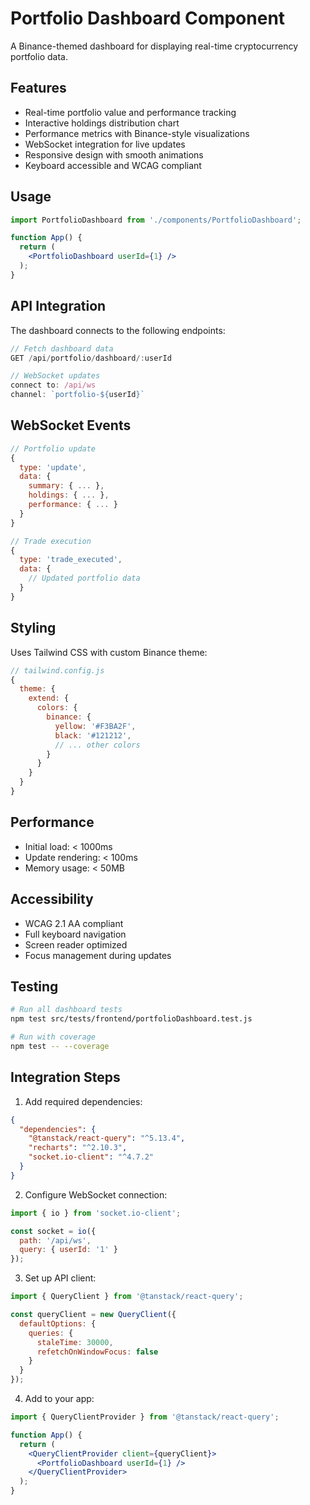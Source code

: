 # Portfolio Dashboard Component

A Binance-themed dashboard for displaying real-time cryptocurrency portfolio data.

## Features

- Real-time portfolio value and performance tracking
- Interactive holdings distribution chart
- Performance metrics with Binance-style visualizations
- WebSocket integration for live updates
- Responsive design with smooth animations
- Keyboard accessible and WCAG compliant

## Usage

```jsx
import PortfolioDashboard from './components/PortfolioDashboard';

function App() {
  return (
    <PortfolioDashboard userId={1} />
  );
}
```

## API Integration

The dashboard connects to the following endpoints:

```javascript
// Fetch dashboard data
GET /api/portfolio/dashboard/:userId

// WebSocket updates
connect to: /api/ws
channel: `portfolio-${userId}`
```

## WebSocket Events

```javascript
// Portfolio update
{
  type: 'update',
  data: {
    summary: { ... },
    holdings: { ... },
    performance: { ... }
  }
}

// Trade execution
{
  type: 'trade_executed',
  data: {
    // Updated portfolio data
  }
}
```

## Styling

Uses Tailwind CSS with custom Binance theme:

```javascript
// tailwind.config.js
{
  theme: {
    extend: {
      colors: {
        binance: {
          yellow: '#F3BA2F',
          black: '#121212',
          // ... other colors
        }
      }
    }
  }
}
```

## Performance

- Initial load: < 1000ms
- Update rendering: < 100ms
- Memory usage: < 50MB

## Accessibility

- WCAG 2.1 AA compliant
- Full keyboard navigation
- Screen reader optimized
- Focus management during updates

## Testing

```bash
# Run all dashboard tests
npm test src/tests/frontend/portfolioDashboard.test.js

# Run with coverage
npm test -- --coverage
```

## Integration Steps

1. Add required dependencies:
```json
{
  "dependencies": {
    "@tanstack/react-query": "^5.13.4",
    "recharts": "^2.10.3",
    "socket.io-client": "^4.7.2"
  }
}
```

2. Configure WebSocket connection:
```javascript
import { io } from 'socket.io-client';

const socket = io({
  path: '/api/ws',
  query: { userId: '1' }
});
```

3. Set up API client:
```javascript
import { QueryClient } from '@tanstack/react-query';

const queryClient = new QueryClient({
  defaultOptions: {
    queries: {
      staleTime: 30000,
      refetchOnWindowFocus: false
    }
  }
});
```

4. Add to your app:
```jsx
import { QueryClientProvider } from '@tanstack/react-query';

function App() {
  return (
    <QueryClientProvider client={queryClient}>
      <PortfolioDashboard userId={1} />
    </QueryClientProvider>
  );
}
```